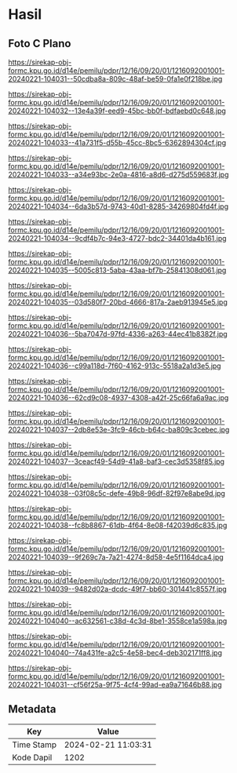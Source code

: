 # Hasil

## Foto C Plano

https://sirekap-obj-formc.kpu.go.id/d14e/pemilu/pdpr/12/16/09/20/01/1216092001001-20240221-104031--50cdba8a-809c-48af-be59-0fa1e0f218be.jpg

https://sirekap-obj-formc.kpu.go.id/d14e/pemilu/pdpr/12/16/09/20/01/1216092001001-20240221-104032--13e4a39f-eed9-45bc-bb0f-bdfaebd0c648.jpg

https://sirekap-obj-formc.kpu.go.id/d14e/pemilu/pdpr/12/16/09/20/01/1216092001001-20240221-104033--41a731f5-d55b-45cc-8bc5-6362894304cf.jpg

https://sirekap-obj-formc.kpu.go.id/d14e/pemilu/pdpr/12/16/09/20/01/1216092001001-20240221-104033--a34e93bc-2e0a-4816-a8d6-d275d559683f.jpg

https://sirekap-obj-formc.kpu.go.id/d14e/pemilu/pdpr/12/16/09/20/01/1216092001001-20240221-104034--6da3b57d-9743-40d1-8285-34269804fd4f.jpg

https://sirekap-obj-formc.kpu.go.id/d14e/pemilu/pdpr/12/16/09/20/01/1216092001001-20240221-104034--9cdf4b7c-94e3-4727-bdc2-34401da4b161.jpg

https://sirekap-obj-formc.kpu.go.id/d14e/pemilu/pdpr/12/16/09/20/01/1216092001001-20240221-104035--5005c813-5aba-43aa-bf7b-25841308d061.jpg

https://sirekap-obj-formc.kpu.go.id/d14e/pemilu/pdpr/12/16/09/20/01/1216092001001-20240221-104035--03d580f7-20bd-4666-817a-2aeb913945e5.jpg

https://sirekap-obj-formc.kpu.go.id/d14e/pemilu/pdpr/12/16/09/20/01/1216092001001-20240221-104036--5ba7047d-97fd-4336-a263-44ec41b8382f.jpg

https://sirekap-obj-formc.kpu.go.id/d14e/pemilu/pdpr/12/16/09/20/01/1216092001001-20240221-104036--c99a118d-7f60-4162-913c-5518a2a1d3e5.jpg

https://sirekap-obj-formc.kpu.go.id/d14e/pemilu/pdpr/12/16/09/20/01/1216092001001-20240221-104036--62cd9c08-4937-4308-a42f-25c66fa6a9ac.jpg

https://sirekap-obj-formc.kpu.go.id/d14e/pemilu/pdpr/12/16/09/20/01/1216092001001-20240221-104037--2db8e53e-3fc9-46cb-b64c-ba809c3cebec.jpg

https://sirekap-obj-formc.kpu.go.id/d14e/pemilu/pdpr/12/16/09/20/01/1216092001001-20240221-104037--3ceacf49-54d9-41a8-baf3-cec3d5358f85.jpg

https://sirekap-obj-formc.kpu.go.id/d14e/pemilu/pdpr/12/16/09/20/01/1216092001001-20240221-104038--03f08c5c-defe-49b8-96df-82f97e8abe9d.jpg

https://sirekap-obj-formc.kpu.go.id/d14e/pemilu/pdpr/12/16/09/20/01/1216092001001-20240221-104038--fc8b8867-61db-4f64-8e08-f42039d6c835.jpg

https://sirekap-obj-formc.kpu.go.id/d14e/pemilu/pdpr/12/16/09/20/01/1216092001001-20240221-104039--9f269c7a-7a21-4274-8d58-4e5f1164dca4.jpg

https://sirekap-obj-formc.kpu.go.id/d14e/pemilu/pdpr/12/16/09/20/01/1216092001001-20240221-104039--9482d02a-dcdc-49f7-bb60-301441c8557f.jpg

https://sirekap-obj-formc.kpu.go.id/d14e/pemilu/pdpr/12/16/09/20/01/1216092001001-20240221-104040--ac632561-c38d-4c3d-8be1-3558ce1a598a.jpg

https://sirekap-obj-formc.kpu.go.id/d14e/pemilu/pdpr/12/16/09/20/01/1216092001001-20240221-104040--74a431fe-a2c5-4e58-bec4-deb302171ff8.jpg

https://sirekap-obj-formc.kpu.go.id/d14e/pemilu/pdpr/12/16/09/20/01/1216092001001-20240221-104031--cf56f25a-9f75-4cf4-99ad-ea9a71646b88.jpg


## Metadata

| Key        | Value               |
| ---------- | ------------------- |
| Time Stamp | 2024-02-21 11:03:31 |
| Kode Dapil | 1202                |



